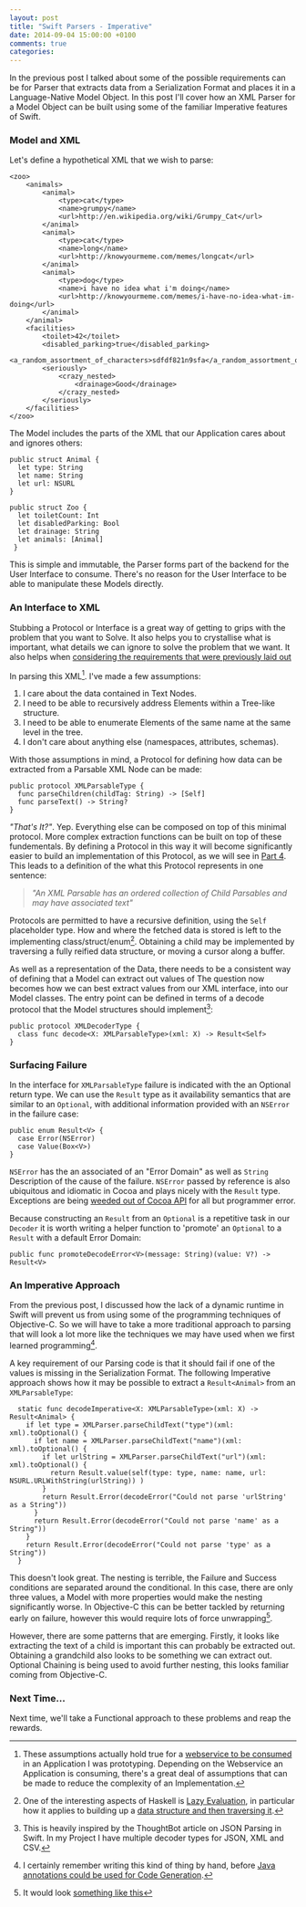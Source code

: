 ```yaml
---
layout: post
title: "Swift Parsers - Imperative"
date: 2014-09-04 15:00:00 +0100
comments: true
categories: 
---
```


In the previous post I talked about some of the possible requirements can be for Parser that extracts data from a  Serialization Format and places it in a Language-Native Model Object. In this post I'll cover how an XML Parser for a Model Object can be built using some of the familiar Imperative features of Swift.

### Model and XML

Let's define a hypothetical XML that we wish to parse:

	<zoo>
		<animals>
			<animal>
				<type>cat</type>
				<name>grumpy</name>
				<url>http://en.wikipedia.org/wiki/Grumpy_Cat</url>
			</animal>
			<animal>
				<type>cat</type>
				<name>long</name>
				<url>http://knowyourmeme.com/memes/longcat</url>
			</animal>
			<animal>
				<type>dog</type>
				<name>i have no idea what i'm doing</name>
				<url>http://knowyourmeme.com/memes/i-have-no-idea-what-im-doing</url>
			</animal>
		</animal>
		<facilities>
			<toilet>42</toilet>
			<disabled_parking>true</disabled_parking>
			<a_random_assortment_of_characters>sdfdf821n9sfa</a_random_assortment_of_characters>
			<seriously>
				<crazy_nested>
					<drainage>Good</drainage>
				</crazy_nested>
			</seriously>
		</facilities>
	</zoo>

The Model includes the parts of the XML that our Application cares about and ignores others:

	public struct Animal {
	  let type: String
	  let name: String
	  let url: NSURL
	}
	
	public struct Zoo {
	  let toiletCount: Int
	  let disabledParking: Bool
	  let drainage: String
	  let animals: [Animal]
	 }

This is simple and immutable, the Parser forms part of the backend for the User Interface to consume. There's no reason for the User Interface to be able to manipulate these Models directly.

### An Interface to XML

Stubbing a Protocol or Interface is a great way of getting to grips with the problem that you want to Solve. It also helps you to crystallise what is important, what details we can ignore to solve the problem that we want. It also helps when [considering the requirements that were previously laid out]() 

In parsing this XML[^hypothetical-xml]. I've made a few assumptions:

1. I care about the data contained in Text Nodes.
3. I need to be able to recursively address Elements within a Tree-like structure.
4. I need to be able to enumerate Elements of the same name at the same level in the tree.
5. I don't care about anything else (namespaces, attributes, schemas).

With those assumptions in mind, a Protocol for defining how data can be extracted from a Parsable XML Node can be made:

    public protocol XMLParsableType {
      func parseChildren(childTag: String) -> [Self]
      func parseText() -> String?
    }

*"That's It?"*. Yep. Everything else can be composed on top of this minimal protocol. More complex extraction functions can be built on top of these fundementals. By defining a Protocol in this way it will become significantly easier to build an implementation of this Protocol, as we will see in [Part 4](). This leads to a definition of the what this Protocol represents in one sentence:

> _"An XML Parsable has an ordered collection of Child Parsables and may have associated text"_

Protocols are permitted to have a recursive definition, using the `Self` placeholder type. How and where the fetched data is stored is left to the implementing class/struct/enum[^lazy-evaluated-functional-programming]. Obtaining a child may be implemented by traversing a fully reified data structure, or moving a cursor along a buffer.

As well as a representation of the Data, there needs to be a consistent way of defining that a Model can extract out values of The question now becomes how we can best extract values from our XML interface, into our Model classes. The entry point can be defined in terms of a decode protocol that the Model structures should implement[^decoder-protocols]:

	public protocol XMLDecoderType {
	  class func decode<X: XMLParsableType>(xml: X) -> Result<Self>
	}

### Surfacing Failure

In the interface for ```XMLParsableType``` failure is indicated with the an Optional return type. We can use the ``Result`` type as it availability semantics that are similar to an ```Optional```, with additional information provided with an ```NSError``` in the failure case:

	public enum Result<V> {
	  case Error(NSError)
	  case Value(Box<V>)
	}
	
```NSError``` has the an associated of an "Error Domain" as well as ```String``` Description of the cause of the failure. ```NSError``` passed by reference is also ubiquitous and idiomatic in Cocoa and plays nicely with the ```Result``` type. Exceptions are being [weeded out of Cocoa API](https://twitter.com/atnan/status/506832064633901056) for all but programmer error.

Because constructing an ```Result``` from an ```Optional``` is a repetitive task in our ```Decoder``` it is worth writing a helper function to 'promote' an ```Optional``` to a ```Result``` with a default Error Domain:

	public func promoteDecodeError<V>(message: String)(value: V?) -> Result<V>

### An Imperative Approach

From the previous post, I discussed how the lack of a dynamic runtime in Swift will prevent us from using some of the programming techniques of Objective-C. So we will have to take a more traditional approach to parsing that will look a lot more like the techniques we may have used when we first learned programming[^model-mapping-traditional]. 

A key requirement of our Parsing code is that it should fail if one of the values is missing in the Serialization Format. The following Imperative approach shows how it may be possible to extract a ```Result<Animal>``` from an ```XMLParsableType```:

	  static func decodeImperative<X: XMLParsableType>(xml: X) -> Result<Animal> {
	    if let type = XMLParser.parseChildText("type")(xml: xml).toOptional() {
	      if let name = XMLParser.parseChildText("name")(xml: xml).toOptional() {
	        if let urlString = XMLParser.parseChildText("url")(xml: xml).toOptional() {
	          return Result.value(self(type: type, name: name, url: NSURL.URLWithString(urlString)) )
	        }
	        return Result.Error(decodeError("Could not parse 'urlString' as a String"))
	      }
	      return Result.Error(decodeError("Could not parse 'name' as a String"))
	    }
	    return Result.Error(decodeError("Could not parse 'type' as a String"))
	  }

This doesn't look great. The nesting is terrible, the Failure and Success conditions are separated around the conditional. In this case, there are only three values, a Model with more properties would make the nesting significantly worse. In Objective-C this can be better tackled by returning early on failure, however this would require lots of force unwrapping[^nested-branching].

However, there are some patterns that are emerging. Firstly, it looks like extracting the text of a child is important this can probably be extracted out. Obtaining a grandchild also looks to be something we can extract out. Optional Chaining is being used to avoid further nesting, this looks familiar coming from Objective-C. 

### Next Time...

Next time, we'll take a Functional approach to these problems and reap the rewards.

[^xmlparser-implementation]: The Implementation for this class is in the [next post in this series]().

[^swiftz-generics-simplification]: I'm lying, I've changed the Generic Parameters from ```VA``` & ```VB``` to ```A``` & ```B```

[^hypothetical-xml]: These assumptions actually hold true for a [webservice to be consumed](http://www.livedepartureboards.co.uk/ldbws/) in an Application I was prototyping. Depending on the Webservice an Application is consuming, there's a great deal of assumptions that can be made to reduce the complexity of an Implementation.

[^lazy-evaluated-functional-programming]: One of the interesting aspects of Haskell is [Lazy Evaluation](http://en.wikipedia.org/wiki/Lazy_evaluation), in particular how it applies to building up a [data structure and then traversing it](http://www.cs.kent.ac.uk/people/staff/dat/miranda/whyfp90.pdf).

[^breaking-down-bind]: When starting out it can be really helpful to do this, it makes inspecting the types of each of the elements in the chain more visible. You can use Alt+Click on the value name to get XCode to print out the inferred type. Its also a good illustration of the power of type inference.

[^model-mapping-traditional]: I certainly remember writing this kind of thing by hand, before [Java annotations could be used for Code Generation](http://docs.oracle.com/javase/tutorial/jaxb/intro/).

[^monadic-parser]: The concept of a 'Parser' as a distinct type that implements the 'Monad' Typeclass [does indeed exist in Pure functional language](http://eprints.nottingham.ac.uk/223/1/pearl.pdf).

[^constructor-factory-method]: 'Factory Method' is probably a better term for this since a Constructor is a concept specific to ```init``` methods in Swift. 

[^nested-branching]: It would look [something like this](https://gist.github.com/lawrencelomax/00ea2c00c9b6ca5bb4ab)

[^containers-functors]: ```Optional``` and ```Result``` are examples of Functors and Monads. This [fantastic article](http://adit.io/posts/2013-04-17-functors,_applicatives,_and_monads_in_pictures.html) covers the operators in a visual way.

[^macro-error-handling]: In Objective-C this can be handled with [Macros and Early Return](https://github.com/rentzsch/NSXReturnThrowError), but we can't rewrite/mangle the rules of the language in Swift as we don't have Macros.

[^decoder-protocols]: This is heavily inspired by the ThoughtBot article on JSON Parsing in Swift. In my Project I have multiple decoder types for JSON, XML and CSV.
